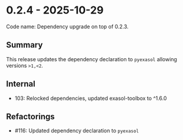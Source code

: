 # 0.2.4 - 2025-10-29

Code name: Dependency upgrade on top of 0.2.3.

## Summary

This release updates the dependency declaration to `pyexasol` allowing versions `>1,<2`.

## Internal

* 103: Relocked dependencies, updated exasol-toolbox to ^1.6.0

## Refactorings

* #116: Updated dependency declaration to `pyexasol`
